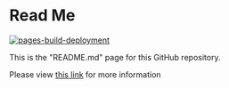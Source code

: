 # Read Me

[![pages-build-deployment](https://github.com/JoshLoecker/TestPages/actions/workflows/pages/pages-build-deployment/badge.svg "Documentation Deployment")](https://github.com/JoshLoecker/TestPages/actions/workflows/pages/pages-build-deployment)

This is the "README.md" page for this GitHub repository.

Please view [this link](MADRID.md) for more information
